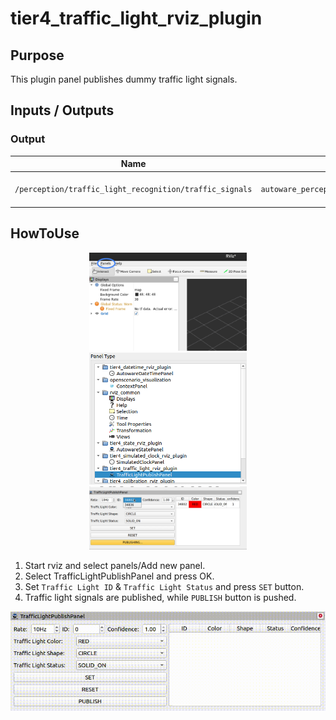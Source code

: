# tier4_traffic_light_rviz_plugin

## Purpose

This plugin panel publishes dummy traffic light signals.

## Inputs / Outputs

### Output

| Name                                                    | Type                                               | Description                   |
| ------------------------------------------------------- | -------------------------------------------------- | ----------------------------- |
| `/perception/traffic_light_recognition/traffic_signals` | `autoware_perception_msgs::msg::TrafficLightArray` | Publish traffic light signals |

## HowToUse

<div align="center">
  <img src="images/select_panels.png" width=50%>
</div>
<div align="center">
  <img src="images/select_traffic_light_publish_panel.png" width=50%>
</div>
<div align="center">
  <img src="images/select_traffic_light_id.png" width=50%>
</div>

1. Start rviz and select panels/Add new panel.
2. Select TrafficLightPublishPanel and press OK.
3. Set `Traffic Light ID` & `Traffic Light Status` and press `SET` button.
4. Traffic light signals are published, while `PUBLISH` button is pushed.

<div align="center">
  <img src="images/traffic_light_publish_panel.gif">
</div>
